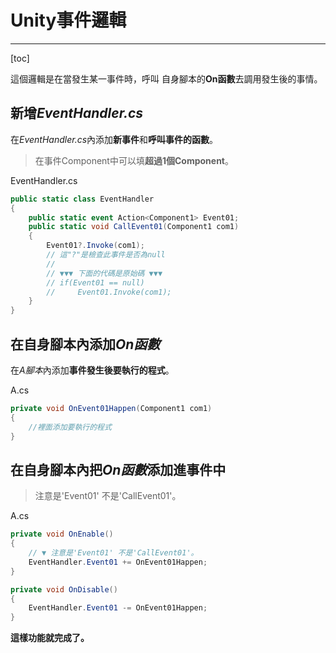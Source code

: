 # **Unity事件邏輯**

---

[toc]



這個邏輯是在當發生某一事件時，呼叫 自身腳本的**On函數**去調用發生後的事情。



## 新增*EventHandler.cs*

在*EventHandler.cs*內添加**新事件**和**呼叫事件的函數**。

> 在事件Component中可以填**超過1個Component**。

EventHandler.cs

```csharp
public static class EventHandler
{
    public static event Action<Component1> Event01;
    public static void CallEvent01(Component1 com1)
    {
        Event01?.Invoke(com1);
        // 這"?"是檢查此事件是否為null
        //
        // ▼▼▼ 下面的代碼是原始碼 ▼▼▼
        // if(Event01 == null)
        //     Event01.Invoke(com1);
    }
}
```



## 在自身腳本內添加*On函數*

在*A腳本*內添加**事件發生後要執行的程式**。

A.cs

```csharp
private void OnEvent01Happen(Component1 com1)
{
    //裡面添加要執行的程式
}
```



## 在自身腳本內把*On函數*添加進事件中

>注意是'Event01' 不是'CallEvent01'。

A.cs

```cs
private void OnEnable()
{
    // ▼ 注意是'Event01' 不是'CallEvent01'。
    EventHandler.Event01 += OnEvent01Happen;
}

private void OnDisable()
{
    EventHandler.Event01 -= OnEvent01Happen;
}
```

**這樣功能就完成了。**
